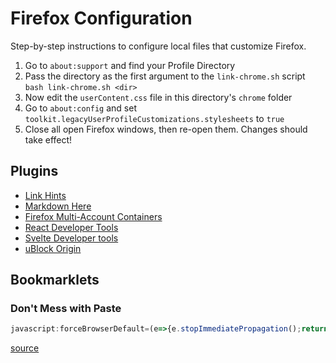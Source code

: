 # Firefox Configuration

Step-by-step instructions to configure local files that customize Firefox.

1. Go to `about:support` and find your Profile Directory
2. Pass the directory as the first argument to the `link-chrome.sh` script
   `bash link-chrome.sh <dir>`
3. Now edit the `userContent.css` file in this directory's `chrome` folder
4. Go to `about:config` and set `toolkit.legacyUserProfileCustomizations.stylesheets` to `true`
5. Close all open Firefox windows, then re-open them. Changes should take effect!

## Plugins

- [Link Hints](https://addons.mozilla.org/en-US/firefox/addon/linkhints/)
- [Markdown Here](https://addons.mozilla.org/en-US/firefox/addon/markdown-here/)
- [Firefox Multi-Account Containers](https://addons.mozilla.org/en-US/firefox/addon/multi-account-containers/)
- [React Developer Tools](https://addons.mozilla.org/en-US/firefox/addon/react-devtools/)
- [Svelte Developer tools](https://addons.mozilla.org/en-US/firefox/addon/svelte-devtools/)
- [uBlock Origin](https://addons.mozilla.org/en-US/firefox/addon/ublock-origin/)

## Bookmarklets

### Don't Mess with Paste

<!-- prettier-ignore -->
```javascript
javascript:forceBrowserDefault=(e=>{e.stopImmediatePropagation();return true;});['copy','cut','paste'].forEach(e=>document.addEventListener(e,forceBrowserDefault,true));
```

[source](https://github.com/jswanner/DontF-WithPaste#bookmarklet)
